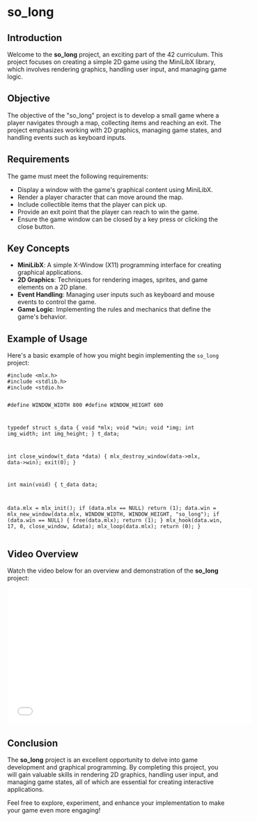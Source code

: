 <h1>so_long</h1>

<h2>Introduction</h2>
<p>Welcome to the <strong>so_long</strong> project, an exciting part of the 42 curriculum. This project focuses on creating a simple 2D game using the MiniLibX library, which involves rendering graphics, handling user input, and managing game logic.</p>

<h2>Objective</h2>
<p>The objective of the "so_long" project is to develop a small game where a player navigates through a map, collecting items and reaching an exit. The project emphasizes working with 2D graphics, managing game states, and handling events such as keyboard inputs.</p>

<h2>Requirements</h2>
<p>The game must meet the following requirements:</p>
<ul>
    <li>Display a window with the game's graphical content using MiniLibX.</li>
    <li>Render a player character that can move around the map.</li>
    <li>Include collectible items that the player can pick up.</li>
    <li>Provide an exit point that the player can reach to win the game.</li>
    <li>Ensure the game window can be closed by a key press or clicking the close button.</li>
</ul>

<h2>Key Concepts</h2>
<ul>
    <li><strong>MiniLibX</strong>: A simple X-Window (X11) programming interface for creating graphical applications.</li>
    <li><strong>2D Graphics</strong>: Techniques for rendering images, sprites, and game elements on a 2D plane.</li>
    <li><strong>Event Handling</strong>: Managing user inputs such as keyboard and mouse events to control the game.</li>
    <li><strong>Game Logic</strong>: Implementing the rules and mechanics that define the game's behavior.</li>
</ul>

<h2>Example of Usage</h2>
<p>Here's a basic example of how you might begin implementing the <code>so_long</code> project:</p>
<pre><code>#include &lt;mlx.h&gt;
#include &lt;stdlib.h&gt;
#include &lt;stdio.h&gt;

#define WINDOW_WIDTH 800
#define WINDOW_HEIGHT 600

typedef struct  s_data {
void        *mlx;
void        *win;
void        *img;
int         img_width;
int         img_height;
}               t_data;

int close_window(t_data *data)
{
mlx_destroy_window(data->mlx, data->win);
exit(0);
}

int main(void)
{
t_data  data;

data.mlx = mlx_init();
if (data.mlx == NULL)
    return (1);
data.win = mlx_new_window(data.mlx, WINDOW_WIDTH, WINDOW_HEIGHT, "so_long");
if (data.win == NULL)
{
    free(data.mlx);
    return (1);
}
mlx_hook(data.win, 17, 0, close_window, &data);
mlx_loop(data.mlx);
return (0);
}
</code></pre>

<h2>Video Overview</h2>
<p>Watch the video below for an overview and demonstration of the <strong>so_long</strong> project:</p>
<iframe width="560" height="315" src="so_long.mov" frameborder="0" allow="accelerometer; autoplay; encrypted-media; gyroscope; picture-in-picture" allowfullscreen></iframe>

<h2>Conclusion</h2>
<p>The <strong>so_long</strong> project is an excellent opportunity to delve into game development and graphical programming. By completing this project, you will gain valuable skills in rendering 2D graphics, handling user input, and managing game states, all of which are essential for creating interactive applications.</p>
<p>Feel free to explore, experiment, and enhance your implementation to make your game even more engaging!</p>